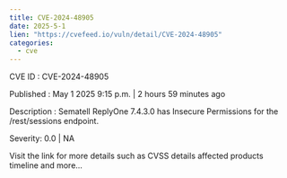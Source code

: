 ```yaml
---
title: CVE-2024-48905
date: 2025-5-1
lien: "https://cvefeed.io/vuln/detail/CVE-2024-48905"
categories:
  - cve
---
```


CVE ID : CVE-2024-48905

Published :  May 1
2025
9:15 p.m. | 2 hours
59 minutes ago

Description : Sematell ReplyOne 7.4.3.0 has Insecure Permissions for the /rest/sessions endpoint.

Severity: 0.0 | NA

Visit the link for more details
such as CVSS details
affected products
timeline
and more...
